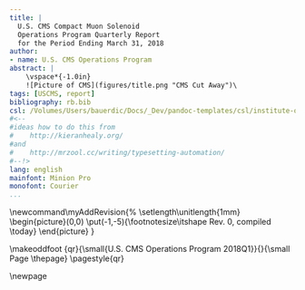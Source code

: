 ```yaml
---
title: |
  U.S. CMS Compact Muon Solenoid
  Operations Program Quarterly Report
  for the Period Ending March 31, 2018
author:
- name: U.S. CMS Operations Program
abstract: |
    \vspace*{-1.0in}
    ![Picture of CMS](figures/title.png "CMS Cut Away")\ 
tags: [USCMS, report]
bibliography: rb.bib
csl: /Volumes/Users/bauerdic/Docs/_Dev/pandoc-templates/csl/institute-of-physics-numeric.csl
#<--
#ideas how to do this from
#    http://kieranhealy.org/
#and
#    http://mrzool.cc/writing/typesetting-automation/
#--!>
lang: english
mainfont: Minion Pro
monofont: Courier
...
```

\newcommand\myAddRevision{%
  \setlength\unitlength{1mm}
  \begin{picture}(0,0)
    \put(-1,-5){\footnotesize\itshape Rev. 0, compiled \today}
  \end{picture}
}
<!--
\makeoddfoot  {qr}{\myAddRevision\hspace*{-0.07in} \small{U.S. CMS Operations Program 2018Q1}}{}{\small Page \thepage}
-->

\makeoddfoot  {qr}{\small{U.S. CMS Operations Program 2018Q1}}{}{\small Page \thepage}
\pagestyle{qr}

\newpage
